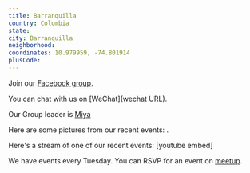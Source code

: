 ```yaml
---
title: Barranquilla
country: Colombia
state: 
city: Barranquilla
neighborhood: 
coordinates: 10.979959, -74.801914
plusCode:
---
```

Join our [Facebook group](https://www.facebook.com/groups/free.code.camp.barranquilla.co).

You can chat with us on [WeChat](wechat URL).

Our Group leader is [Miya](freecodecamp.org/miya)

Here are some pictures from our recent events:
![]().

Here's a stream of one of our recent events:
[youtube embed]

We have events every Tuesday. You can RSVP for an event on [meetup](meetupurl).
